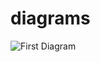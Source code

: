 # diagrams

![First Diagram](https://www.plantuml.com/plantuml/proxy?cache=no&src=?cache=no&src=https://raw.github.com/pcoliveirax/diagrams/master/test.puml)

